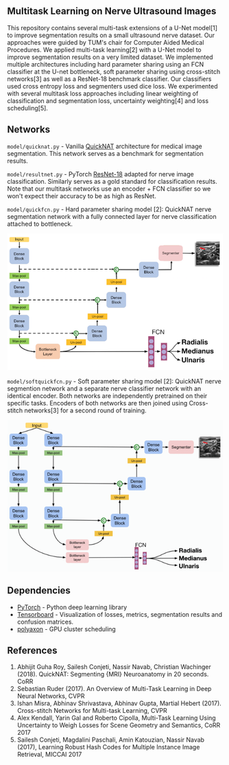 ## Multitask Learning on Nerve Ultrasound Images

This repository contains several multi-task extensions of a U-Net model[1] to improve segmentation results on a small ultrasound nerve dataset. Our approaches were guided by TUM's chair for Computer Aided Medical Procedures. We applied multi-task learning[2] with a U-Net model to improve segmentation results on a very limited dataset. We implemented multiple architectures including hard parameter sharing using an FCN classifier at the U-net bottleneck, soft parameter sharing using cross-stitch networks[3] as well as a ResNet-18 benchmark classifier. Our classifiers used cross entropy loss and segmenters used dice loss. We experimented with several multitask loss approaches including linear weighting of classification and segmentation loss, uncertainty weighting[4] and loss scheduling[5].

## Networks

`model/quicknat.py` - Vanilla [QuickNAT](https://github.com/ai-med/QuickNATv2) architecture for medical image segmentation. This network serves as a benchmark for segmentation results.

`model/resultnet.py` - PyTorch [ResNet-18](https://github.com/pytorch/vision/blob/master/torchvision/models/resnet.py) adapted for nerve image classification. Similarly serves as a gold standard for classification results. Note that our multitask networks use an encoder + FCN classifier so we won't expect their accuracy to be as high as ResNet.

`model/quickfcn.py` - Hard parameter sharing model [2]: QuickNAT nerve segmentation network with a fully connected layer for nerve classification attached to bottleneck.

![](docs/pictures/hard-param-graphic.png)

`model/softquickfcn.py` - Soft parameter sharing model [2]: QuickNAT nerve segmention network and a separate nerve classifier network with an identical encoder. Both networks are independently pretrained on their specific tasks. Encoders of both networks are then joined using Cross-stitch networks[3] for a second round of training.

![](docs/pictures/soft-param-graphic.gif)

## Dependencies

* [PyTorch](https://github.com/pytorch/pytorch) - Python deep learning library
* [Tensorboard](https://github.com/tensorflow/tensorboard) - Visualization of losses, metrics, segmentation results and confusion matrices.
* [polyaxon](https://github.com/polyaxon/polyaxon) - GPU cluster scheduling

## References

1. Abhijit Guha Roy, Sailesh Conjeti, Nassir Navab, Christian Wachinger  (2018). QuickNAT: Segmenting {MRI} Neuroanatomy in 20 seconds. CoRR
2. Sebastian Ruder (2017). An Overview of Multi-Task Learning in Deep Neural Networks, CVPR
3. Ishan Misra, Abhinav Shrivastava, Abhinav Gupta, Martial Hebert (2017). Cross-stitch Networks for Multi-task Learning, CVPR
4. Alex Kendall, Yarin Gal and Roberto Cipolla, Multi-Task Learning Using Uncertainty to Weigh Losses for Scene Geometry and Semantics, CoRR 2017
5. Sailesh Conjeti, Magdalini Paschali, Amin Katouzian, Nassir Navab (2017), Learning Robust Hash Codes for Multiple Instance Image Retrieval, MICCAI 2017